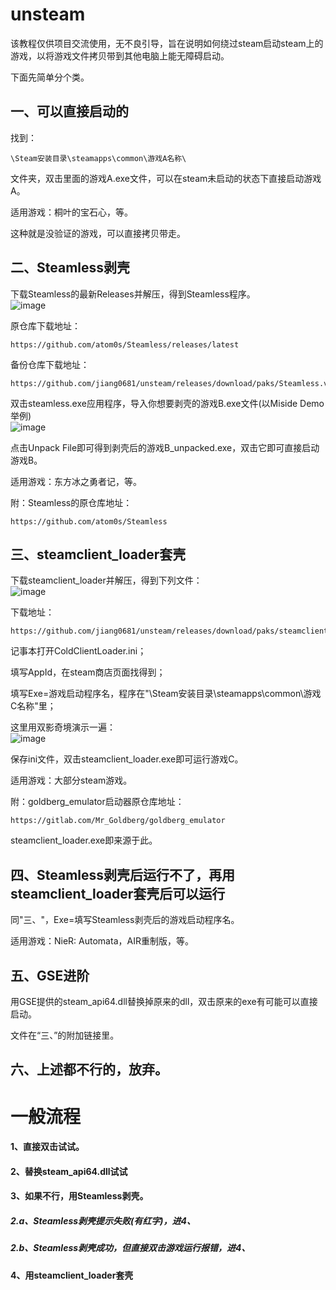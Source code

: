 # unsteam
该教程仅供项目交流使用，无不良引导，旨在说明如何绕过steam启动steam上的游戏，以将游戏文件拷贝带到其他电脑上能无障碍启动。  

下面先简单分个类。   

## 一、可以直接启动的  
找到：
    
    \Steam安装目录\steamapps\common\游戏A名称\
文件夹，双击里面的游戏A.exe文件，可以在steam未启动的状态下直接启动游戏A。  

适用游戏：桐叶的宝石心，等。  

这种就是没验证的游戏，可以直接拷贝带走。

## 二、Steamless剥壳  
下载Steamless的最新Releases并解压，得到Steamless程序。  
![image](https://github.com/user-attachments/assets/2a26f232-c9e3-4b75-a90d-07988f148a5e)  

原仓库下载地址：  

    https://github.com/atom0s/Steamless/releases/latest
备份仓库下载地址：

    https://github.com/jiang0681/unsteam/releases/download/paks/Steamless.v3.1.0.5.-.by.atom0s.zip
双击steamless.exe应用程序，导入你想要剥壳的游戏B.exe文件(以Miside Demo举例)  
![image](https://github.com/user-attachments/assets/ac08f9b8-fa2e-438d-a542-86acb097e02c)  

点击Unpack File即可得到剥壳后的游戏B_unpacked.exe，双击它即可直接启动游戏B。  

适用游戏：东方冰之勇者记，等。  

附：Steamless的原仓库地址：  

    https://github.com/atom0s/Steamless

## 三、steamclient_loader套壳  
下载steamclient_loader并解压，得到下列文件：  
![image](https://github.com/user-attachments/assets/f3d947ed-df63-4930-a0eb-9559fe7dff83)  

下载地址：  

    https://github.com/jiang0681/unsteam/releases/download/paks/steamclient_loader.zip
记事本打开ColdClientLoader.ini；  

填写AppId，在steam商店页面找得到；  

填写Exe=游戏启动程序名，程序在"\Steam安装目录\steamapps\common\游戏C名称\"里；  

这里用双影奇境演示一遍：  
![image](https://github.com/user-attachments/assets/831b8449-5117-4521-93db-42d656f2837c)  

保存ini文件，双击steamclient_loader.exe即可运行游戏C。   

适用游戏：大部分steam游戏。  

附：goldberg_emulator启动器原仓库地址：  
    
    https://gitlab.com/Mr_Goldberg/goldberg_emulator
    
steamclient_loader.exe即来源于此。  

## 四、Steamless剥壳后运行不了，再用steamclient_loader套壳后可以运行  

同"三、"，Exe=填写Steamless剥壳后的游戏启动程序名。  

适用游戏：NieR: Automata，AIR重制版，等。  

## 五、GSE进阶
用GSE提供的steam_api64.dll替换掉原来的dll，双击原来的exe有可能可以直接启动。  

文件在“三、”的附加链接里。  
## 六、上述都不行的，放弃。  

  
# 一般流程  
#### 1、直接双击试试。  
#### 2、替换steam_api64.dll试试
#### 3、如果不行，用Steamless剥壳。  
##### 2.a、Steamless剥壳提示失败(有红字)，进4、  
##### 2.b、Steamless剥壳成功，但直接双击游戏运行报错，进4、   
#### 4、用steamclient_loader套壳
